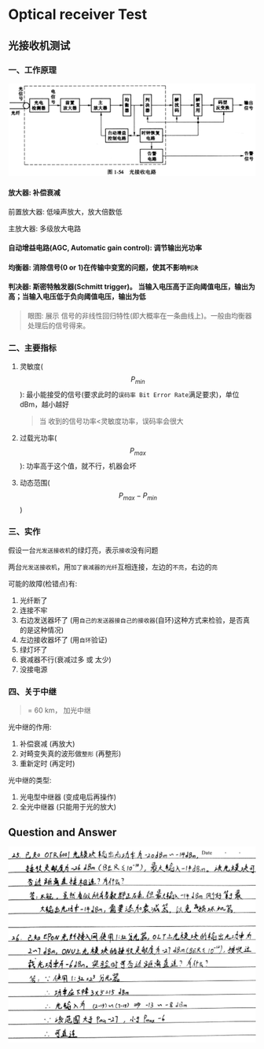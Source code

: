 # Optical receiver Test

## 光接收机测试

### 一、工作原理

![](../../.gitbook/assets/optical%20receiver.jpg)

#### 放大器: 补偿衰减

前置放大器: 低噪声放大，放大倍数低

主放大器: 多级放大电路

#### 自动增益电路\(AGC, Automatic gain control\): 调节输出光功率

#### 均衡器: 消除信号\(0 or 1\)在传输中变宽的问题，使其不影响`判决`

#### 判决器: 斯密特触发器\(Schmitt trigger\)。 当输入电压高于正向阈值电压，输出为高；当输入电压低于负向阈值电压，输出为低

> 眼图: 展示 信号的非线性回归特性\(即大概率在一条曲线上\)。一般由均衡器处理后的信号得来。

### 二、主要指标

1. 灵敏度\($$P_{min}$$\): 最小能接受的信号\(要求此时的`误码率 Bit Error Rate`满足要求\)，单位dBm，越小越好

   > 当 收到的信号功率&lt;灵敏度功率，误码率会很大

2. 过载光功率\($$P_{max}$$\): 功率高于这个值，就不行，机器会坏
3. 动态范围\($$P_{max} - P_{min}$$\)

### 三、实作

假设一台`光发送接收机`的绿灯亮，表示`接收`没有问题

两台`光发送接收机`，用`加了衰减器的光纤`互相连接，左边的`不亮`，右边的`亮`

可能的故障\(检错点\)有:

1. 光纤断了
2. 连接不牢
3. 右边发送器坏了 \(用`自己的发送器接自己的接收器`\(自环\)这种方式来检验，是否真的是这种情况\)
4. 左边接收器坏了 \(用`自环`验证\)
5. 绿灯坏了
6. 衰减器不行\(衰减过多 或 太少\)
7. 没接电源

### 四、关于中继

> = 60 km， 加光中继

光中继的作用:

1. 补偿衰减 \(再放大\)
2. 对畸变失真的波形做`整形` \(再整形\)
3. 重新定时 \(再定时\)

光中继的类型:

1. 光电型中继器 \(变成电后再操作\)
2. 全光中继器 \(只能用于光的放大\)

## Question and Answer

![](../../.gitbook/assets/光纤接收范围计算.jpg)


